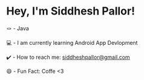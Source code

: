 # Hey, I'm Siddhesh Pallor! 

🪢 - Java 

💻 - I am currently learning Android App Devlopment

✔️ - How to reach me: siddheshpallor@gmail.com

😄 - Fun Fact: Coffe <3


